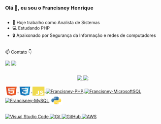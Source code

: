 ### Olá 👋, eu sou o Francisney Henrique

##

<!--
**francisneyh/francisneyh** is a ✨ _special_ ✨ repository because its `README.md` (this file) appears on your GitHub profile.

Here are some ideas to get you started:

- 🔭 I’m currently working on ...
- 🌱 I’m currently learning ...
- 👯 I’m looking to collaborate on ...
- 🤔 I’m looking for help with ...
- 💬 Ask me about ...
- 📫 How to reach me: ...
- 😄 Pronouns: ...
- ⚡ Fun fact: ...
-->

- 🔭 Hoje trabalho como Analista de Sistemas
- 💻 Estudando PHP
- 🔒 Apaixonado por Segurança da Informação e redes de computadores

##

📫 Contato 👇
<div>
  <a href = "mailto:francisneyh@gmail.com"><img src="https://img.shields.io/badge/Gmail-D14836?style=for-the-badge&logo=gmail&logoColor=white"></a>
  <a href="https://www.linkedin.com/in/francisney-henrique-balbino-ferreira-65571a70/" target="_blank"><img src="https://img.shields.io/badge/-LinkedIn-%230077B5?style=for-the-badge&logo=linkedin&logoColor=white" target="_blank"></a> 
</div>

##

<div align="center">
  <a href="https://github.com/francisneyh">
  <img height="180em" src="https://github-readme-stats.vercel.app/api?username=francisneyh&show_icons=true&theme=dracula&include_all_commits=true&count_private=true"/>
  <img height="180em" src="https://github-readme-stats.vercel.app/api/top-langs/?username=francisneyh&layout=compact&langs_count=7&theme=dracula"/>
</div>
<div style="display: inline_block"><br>
  <img align="center" alt="Francisney-HTML" height="30" width="40" src="https://raw.githubusercontent.com/devicons/devicon/master/icons/html5/html5-original.svg">
  <img align="center" alt="Francisney-CSS" height="30" width="40" src="https://raw.githubusercontent.com/devicons/devicon/master/icons/css3/css3-original.svg">
  <img align="center" alt="Francisney-JS" height="30" width="40" src="https://raw.githubusercontent.com/devicons/devicon/master/icons/javascript/javascript-plain.svg">   
  <img align="center"  alt="Francisney-PHP" height="40" width="40" src="https://cdn.jsdelivr.net/gh/devicons/devicon/icons/php/php-original.svg"/>  
  <img align="center"  alt="Francisney-MicrosoftSQL" height="40" width="40"src="https://cdn.jsdelivr.net/gh/devicons/devicon/icons/microsoftsqlserver/microsoftsqlserver-plain-wordmark.svg" />
  <img align="center"  alt="Francisney-MySQL" height="40" width="40"src="https://cdn.jsdelivr.net/gh/devicons/devicon/icons/mysql/mysql-original-wordmark.svg" />
  <img align="center" alt="Francisney-Python" height="30" width="40" src="https://raw.githubusercontent.com/devicons/devicon/master/icons/python/python-original.svg">
</div>
  
##
 
![Visual Studio Code](https://img.shields.io/badge/Visual%20Studio%20Code-0078d7.svg?style=for-the-badge&logo=visual-studio-code&logoColor=white)
![Git](https://img.shields.io/badge/git-%23F05033.svg?style=for-the-badge&logo=git&logoColor=white)
![GitHub](https://img.shields.io/badge/github-%23121011.svg?style=for-the-badge&logo=github&logoColor=white)
![AWS](https://img.shields.io/badge/AWS-%23FF9900.svg?style=for-the-badge&logo=amazon-aws&logoColor=white)

<div> 
 <!-- ![Snake animation](https://github.com/rafaballerini/francisneyh/blob/output/github-contribution-grid-snake.svg) --> 
</div>
